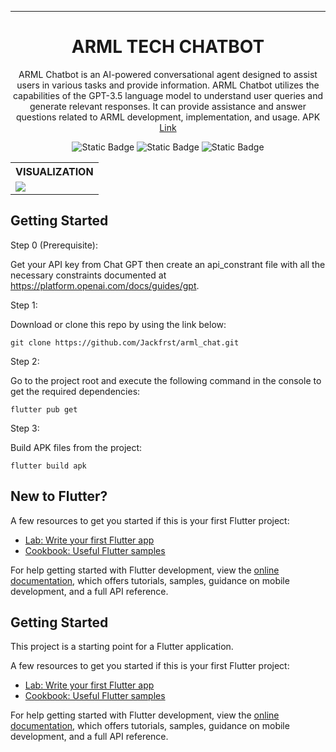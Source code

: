 <hr/>
<h1 align="center">
ARML TECH CHATBOT
</h1>

<p align="center">
ARML Chatbot is an AI-powered conversational agent designed to assist users in various tasks and provide information.
ARML Chatbot utilizes the capabilities of the GPT-3.5 language model to understand user queries and generate relevant responses. It can provide assistance and answer questions related to ARML development, implementation, and usage.
APK <a href="https://objects.githubusercontent.com/github-production-release-asset-2e65be/664768139/0a3d860a-2b19-426a-928c-49e55ca6050e?X-Amz-Algorithm=AWS4-HMAC-SHA256&X-Amz-Credential=AKIAIWNJYAX4CSVEH53A%2F20230710%2Fus-east-1%2Fs3%2Faws4_request&X-Amz-Date=20230710T182551Z&X-Amz-Expires=300&X-Amz-Signature=2a54fdc192096aebaf04cc24b34f177fcec82aee7a5b5606929d9097ffc52959&X-Amz-SignedHeaders=host&actor_id=60434580&key_id=0&repo_id=664768139&response-content-disposition=attachment%3B%20filename%3Darml_tech_chatbot.apk&response-content-type=application%2Fvnd.android.package-archive">Link</a>
</p>

<p align="center">
<img alt="Static Badge" src="https://img.shields.io/badge/%20Code_Size-36kb-blue">
<img alt="Static Badge" src="https://img.shields.io/badge/IOS-SUPPORT-blue">
  <img alt="Static Badge" src="https://img.shields.io/badge/ANDROID-SUPPORT-lime">
</p>

<table align="center">
  <tr>
    <th>VISUALIZATION</th>
  </tr>
  <tr>
    <td><img src="https://github.com/Jackfrst/arml_chat/assets/60434580/7a77f589-4e04-4771-822e-b8947e1777a5"></td>
  </tr>
</table>


## Getting Started
Step 0 (Prerequisite):

Get your API key from Chat GPT then create an api_constrant file with all the necessary constraints documented at https://platform.openai.com/docs/guides/gpt.

Step 1:

Download or clone this repo by using the link below:

    git clone https://github.com/Jackfrst/arml_chat.git

Step 2:

Go to the project root and execute the following command in the console to get the required dependencies:

    flutter pub get 

Step 3:

Build APK files from the project:

    flutter build apk

## New to Flutter?

A few resources to get you started if this is your first Flutter project:

- [Lab: Write your first Flutter app](https://docs.flutter.dev/get-started/codelab)
- [Cookbook: Useful Flutter samples](https://docs.flutter.dev/cookbook)

For help getting started with Flutter development, view the
[online documentation](https://docs.flutter.dev/), which offers tutorials,
samples, guidance on mobile development, and a full API reference.

## Getting Started

This project is a starting point for a Flutter application.

A few resources to get you started if this is your first Flutter project:

- [Lab: Write your first Flutter app](https://docs.flutter.dev/get-started/codelab)
- [Cookbook: Useful Flutter samples](https://docs.flutter.dev/cookbook)

For help getting started with Flutter development, view the
[online documentation](https://docs.flutter.dev/), which offers tutorials,
samples, guidance on mobile development, and a full API reference.


